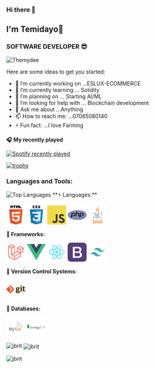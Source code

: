 ### Hi there 👋

<h2>I'm Temidayo🤗</h2>

<h3>SOFTWARE DEVELOPER 😎</h3>

<p align="left"> <img src="https://komarev.com/ghpvc/?username=Themydee&label=Profile%20views&color=0e75b6&style=flat" alt="Themydee" /> </p>

Here are some ideas to get you started:

- 🔭 I’m currently working on ...ESLUX-ECOMMERCE
- 🌱 I’m currently learning ... Solidity
- 👯 I’m planning on ... Starting AI/ML 
- 🤔 I’m looking for help with ... Blockchain development
- 💬 Ask me about ...Anything
- 📫 How to reach me: ...07065080140
- ⚡ Fun fact: ...I love Farming

**🎧 My recently played**

[![Spotify recently played](https://spotify-recently-played-readme.vercel.app/api?user=31eegutw25u4iz4jbxruuot6grjq&count=5)](https://open.spotify.com/user/31eegutw25u4iz4jbxruuot6grjq)

[![trophy](https://github-profile-trophy.vercel.app/?username=themydee)](https://github.com/Themydee/github-profile-trophy)
<h3 align="left">Languages and Tools:</h3>

<img src="https://github-readme-stats.vercel.app/api/top-langs/?username=themydee&langs_count=10&title_color=00ff99&text_color=ffffff&icon_color=00ff77&bg_color=000000&hide_border=true&locale=en&custom_title=Top%20%Languages" alt="Top Languages" />
**⚡️ Languages:**

<code><img height="50" src="https://raw.githubusercontent.com/github/explore/80688e429a7d4ef2fca1e82350fe8e3517d3494d/topics/html/html.png"></code>
<code><img height="50" src="https://raw.githubusercontent.com/github/explore/80688e429a7d4ef2fca1e82350fe8e3517d3494d/topics/css/css.png"></code>
<code><img height="50" src="https://raw.githubusercontent.com/github/explore/80688e429a7d4ef2fca1e82350fe8e3517d3494d/topics/javascript/javascript.png"></code>
<code><img height="50" src="https://raw.githubusercontent.com/github/explore/80688e429a7d4ef2fca1e82350fe8e3517d3494d/topics/php/php.png"></code>
<code><img height="50" src="https://raw.githubusercontent.com/github/explore/80688e429a7d4ef2fca1e82350fe8e3517d3494d/topics/java/java.png"></code>

**🌱 Frameworks:**

<code><img height="50" src="https://raw.githubusercontent.com/github/explore/80688e429a7d4ef2fca1e82350fe8e3517d3494d/topics/laravel/laravel.png"></code>
<code><img height="50" src="https://raw.githubusercontent.com/github/explore/80688e429a7d4ef2fca1e82350fe8e3517d3494d/topics/vue/vue.png"></code>
<code><img height="50" src="https://raw.githubusercontent.com/github/explore/80688e429a7d4ef2fca1e82350fe8e3517d3494d/topics/react/react.png"></code>
<code><img height="50" src="https://raw.githubusercontent.com/github/explore/80688e429a7d4ef2fca1e82350fe8e3517d3494d/topics/bootstrap/bootstrap.png"></code>
<code><img height="50" src="https://raw.githubusercontent.com/github/explore/80688e429a7d4ef2fca1e82350fe8e3517d3494d/topics/tailwind/tailwind.png"></code>

**🎡 Version Control Systems:**

<code><img height="50" src="https://raw.githubusercontent.com/github/explore/80688e429a7d4ef2fca1e82350fe8e3517d3494d/topics/git/git.png"></code>

**🚀 Databases:**

<code><img height="50" src="https://raw.githubusercontent.com/github/explore/80688e429a7d4ef2fca1e82350fe8e3517d3494d/topics/mysql/mysql.png"></code>
<code><img height="50" src="https://raw.githubusercontent.com/github/explore/80688e429a7d4ef2fca1e82350fe8e3517d3494d/topics/mongodb/mongodb.png"></code>


  
<p><img align="left" src="https://github-readme-stats.vercel.app/api/top-langs?username=Themydee&show_icons=true&locale=en&layout=compact" alt="jbrit" /></p>

<p>&nbsp;<img align="center" src="https://github-readme-stats.vercel.app/api?username=Themydee&show_icons=true&locale=en" alt="jbrit" /></p>

<p><img align="center" src="https://github-readme-streak-stats.herokuapp.com/?user=Themydee&" alt="jbrit" /></p>
